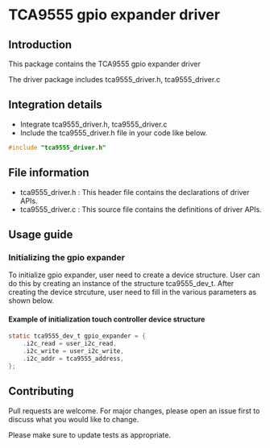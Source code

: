 # TCA9555 gpio expander driver
## Introduction
This package contains the TCA9555 gpio expander driver

The driver package includes tca9555_driver.h, tca9555_driver.c 

## Integration details
* Integrate tca9555_driver.h, tca9555_driver.c 
* Include the tca9555_driver.h file in your code like below.
``` c
#include "tca9555_driver.h"
```

## File information
* tca9555_driver.h : This header file contains the declarations of driver APIs.
* tca9555_driver.c : This source file contains the definitions of driver APIs.


## Usage guide
### Initializing the gpio expander
To initialize gpio expander, user need to create a device structure. User can do this by 
creating an instance of the structure tca9555_dev_t. After creating the device strcuture, user 
need to fill in the various parameters as shown below.

#### Example of initialization touch controller device structure
``` c
static tca9555_dev_t gpio_expander = {
    .i2c_read = user_i2c_read,
    .i2c_write = user_i2c_write,
    .i2c_addr = tca9555_address,
};
```

## Contributing
Pull requests are welcome. For major changes, please open an issue first to
discuss what you would like to change.

Please make sure to update tests as appropriate.
